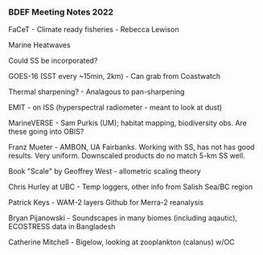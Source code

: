 ### BDEF Meeting Notes 2022

FaCeT - Climate ready fisheries - Rebecca Lewison

Marine Heatwaves

Could SS be incorporated?

GOES-16 (SST every ~15min, 2km) - Can grab from Coastwatch

Thermal sharpening? - Analagous to pan-sharpening

EMIT - on ISS (hyperspectral radiometer - meant to look at dust)

MarineVERSE - Sam Purkis (UM); habitat mapping, biodiversity obs. Are these going into OBIS?

Franz Mueter - AMBON, UA Fairbanks. Working with SS, has not has good results. Very uniform. Downscaled products do no match 5-km SS well.

Book  "Scale" by Geoffrey West - allometric scaling theory

Chris Hurley at UBC - Temp loggers, other info from Salish Sea/BC region

Patrick Keys - WAM-2 layers Github for Merra-2 reanalysis

Bryan Pijanowski - Soundscapes in many biomes (including aqautic), ECOSTRESS data in Bangladesh

Catherine Mitchell - Bigelow, looking at zooplankton (calanus) w/OC
